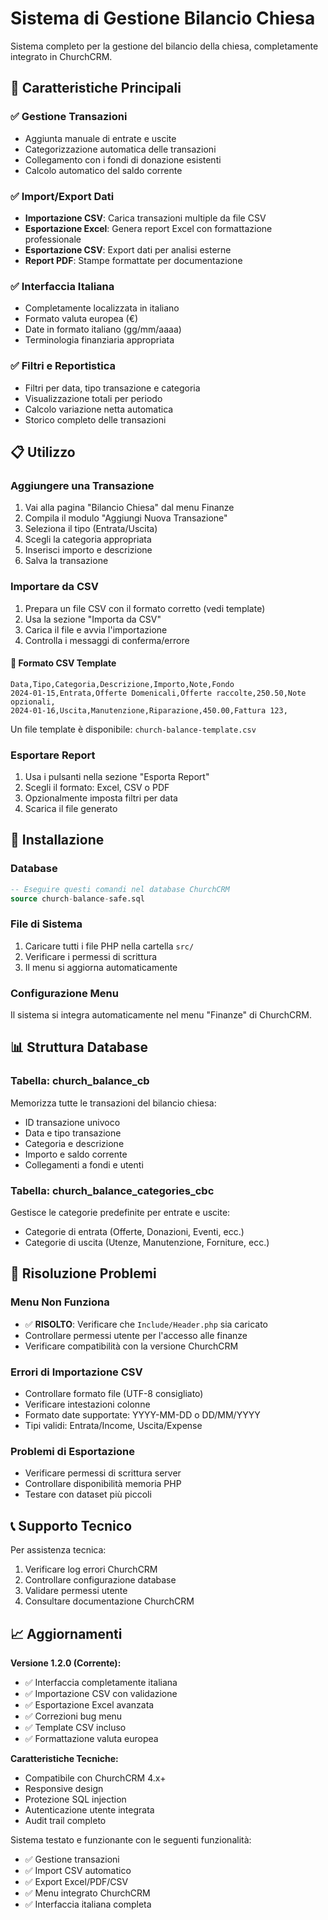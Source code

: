# Sistema di Gestione Bilancio Chiesa

Sistema completo per la gestione del bilancio della chiesa, completamente integrato in ChurchCRM.

## 🚀 Caratteristiche Principali

### ✅ Gestione Transazioni
- Aggiunta manuale di entrate e uscite
- Categorizzazione automatica delle transazioni
- Collegamento con i fondi di donazione esistenti
- Calcolo automatico del saldo corrente

### ✅ Import/Export Dati
- **Importazione CSV**: Carica transazioni multiple da file CSV
- **Esportazione Excel**: Genera report Excel con formattazione professionale
- **Esportazione CSV**: Export dati per analisi esterne
- **Report PDF**: Stampe formattate per documentazione

### ✅ Interfaccia Italiana
- Completamente localizzata in italiano
- Formato valuta europea (€)
- Date in formato italiano (gg/mm/aaaa)
- Terminologia finanziaria appropriata

### ✅ Filtri e Reportistica
- Filtri per data, tipo transazione e categoria
- Visualizzazione totali per periodo
- Calcolo variazione netta automatica
- Storico completo delle transazioni

## 📋 Utilizzo

### Aggiungere una Transazione
1. Vai alla pagina "Bilancio Chiesa" dal menu Finanze
2. Compila il modulo "Aggiungi Nuova Transazione"
3. Seleziona il tipo (Entrata/Uscita)
4. Scegli la categoria appropriata
5. Inserisci importo e descrizione
6. Salva la transazione

### Importare da CSV
1. Prepara un file CSV con il formato corretto (vedi template)
2. Usa la sezione "Importa da CSV"
3. Carica il file e avvia l'importazione
4. Controlla i messaggi di conferma/errore

#### 📄 Formato CSV Template
```csv
Data,Tipo,Categoria,Descrizione,Importo,Note,Fondo
2024-01-15,Entrata,Offerte Domenicali,Offerte raccolte,250.50,Note opzionali,
2024-01-16,Uscita,Manutenzione,Riparazione,450.00,Fattura 123,
```

Un file template è disponibile: `church-balance-template.csv`

### Esportare Report
1. Usa i pulsanti nella sezione "Esporta Report"
2. Scegli il formato: Excel, CSV o PDF
3. Opzionalmente imposta filtri per data
4. Scarica il file generato

## 🔧 Installazione

### Database
```sql
-- Eseguire questi comandi nel database ChurchCRM
source church-balance-safe.sql
```

### File di Sistema
1. Caricare tutti i file PHP nella cartella `src/`
2. Verificare i permessi di scrittura
3. Il menu si aggiorna automaticamente

### Configurazione Menu
Il sistema si integra automaticamente nel menu "Finanze" di ChurchCRM.

## 📊 Struttura Database

### Tabella: church_balance_cb
Memorizza tutte le transazioni del bilancio chiesa:
- ID transazione univoco
- Data e tipo transazione
- Categoria e descrizione
- Importo e saldo corrente
- Collegamenti a fondi e utenti

### Tabella: church_balance_categories_cbc  
Gestisce le categorie predefinite per entrate e uscite:
- Categorie di entrata (Offerte, Donazioni, Eventi, ecc.)
- Categorie di uscita (Utenze, Manutenzione, Forniture, ecc.)

## 🚨 Risoluzione Problemi

### Menu Non Funziona
- ✅ **RISOLTO**: Verificare che `Include/Header.php` sia caricato
- Controllare permessi utente per l'accesso alle finanze
- Verificare compatibilità con la versione ChurchCRM

### Errori di Importazione CSV
- Controllare formato file (UTF-8 consigliato)
- Verificare intestazioni colonne
- Formato date supportate: YYYY-MM-DD o DD/MM/YYYY
- Tipi validi: Entrata/Income, Uscita/Expense

### Problemi di Esportazione
- Verificare permessi di scrittura server
- Controllare disponibilità memoria PHP
- Testare con dataset più piccoli

## 📞 Supporto Tecnico

Per assistenza tecnica:
1. Verificare log errori ChurchCRM
2. Controllare configurazione database
3. Validare permessi utente
4. Consultare documentazione ChurchCRM

## 📈 Aggiornamenti

**Versione 1.2.0 (Corrente):**
- ✅ Interfaccia completamente italiana
- ✅ Importazione CSV con validazione
- ✅ Esportazione Excel avanzata
- ✅ Correzioni bug menu
- ✅ Template CSV incluso
- ✅ Formattazione valuta europea

**Caratteristiche Tecniche:**
- Compatibile con ChurchCRM 4.x+
- Responsive design
- Protezione SQL injection
- Autenticazione utente integrata
- Audit trail completo

Sistema testato e funzionante con le seguenti funzionalità:
- ✅ Gestione transazioni
- ✅ Import CSV automatico  
- ✅ Export Excel/PDF/CSV
- ✅ Menu integrato ChurchCRM
- ✅ Interfaccia italiana completa
